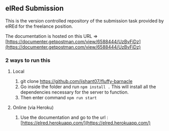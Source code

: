 ## elRed Submission

This is the version controlled repository of the submission task provided by elREd for the freelance position.

The documentation is hosted on this URL => [https://documenter.getpostman.com/view/6588444/UzBvFiDz](https://documenter.getpostman.com/view/6588444/UzBvFiDz)

### 2 ways to run this

1. Local

    1. git clone https://github.com/jishant07/fluffy-barnacle
    2. Go inside the folder and run `npm install .` This will install all the dependencies necessary for the server to function.
    3. Then enter command `npm run start`

2. Online (via Heroku)

    1. Use the documentation and go to the url : [https://elred.herokuapp.com/](https://elred.herokuapp.com/)